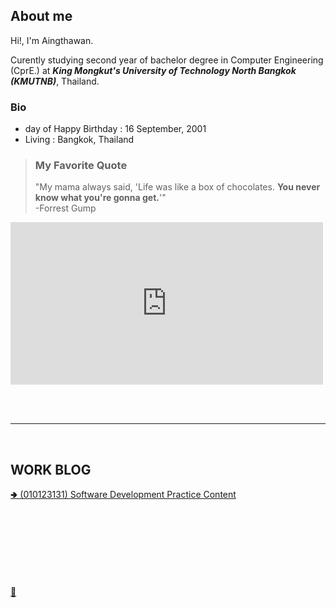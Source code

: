 ## About me

Hi!, I'm Aingthawan.

Curently studying second year of bachelor degree in Computer Engineering (CprE.)
at ***King Mongkut's University of Technology North Bangkok (KMUTNB)***, Thailand.

### Bio

- day of Happy Birthday : 16 September, 2001 
- Living : Bangkok, Thailand 


>### My Favorite Quote
>
>"My mama always said, 'Life was like a box of chocolates. **You never know what you're gonna get.**'" \
>-Forrest Gump

<iframe width="500" height="260" src="https://www.youtube.com/embed/egkrxkiUnoo" title="YouTube video player" frameborder="0" allow="accelerometer; autoplay; clipboard-write; encrypted-media; gyroscope; picture-in-picture" allowfullscreen></iframe>

<br/><br/>

* * *


<br/>

## WORK BLOG

[🢂 (010123131) Software Development Practice Content](./softwaredev_content_index.md)


<br/><br/><br/><br/><br/><br/><br/>
[🍦](another-page.md)
